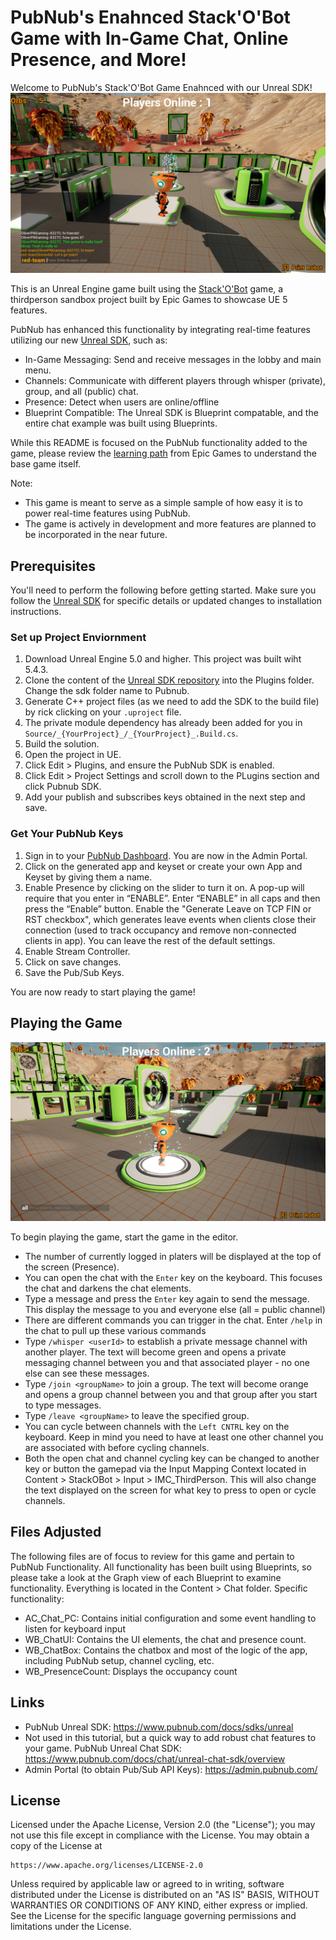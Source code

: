PubNub's Enahnced Stack'O'Bot Game with In-Game Chat, Online Presence, and More!
====================================
Welcome to PubNub's Stack'O'Bot Game Enahnced with our Unreal SDK!
![Stack O Bot Game](./Media/stackobot-chat-messages.png)

This is an Unreal Engine game built using the [Stack'O'Bot](https://www.unrealengine.com/marketplace/en-US/product/stack-o-bot?sessionInvalidated=true) game, a thirdperson sandbox project built by Epic Games to showcase UE 5 features.

PubNub has enhanced this functionality by integrating real-time features utilizing our new [Unreal SDK](https://www.pubnub.com/docs/sdks/unreal), such as:

* In-Game Messaging: Send and receive messages in the lobby and main menu.
* Channels: Communicate with different players through whisper (private), group, and all (public) chat.
* Presence: Detect when users are online/offline
* Blueprint Compatible: The Unreal SDK is Blueprint compatable, and the entire chat example was built using Blueprints.

While this README is focused on the PubNub functionality added to the game, please review the [learning path](https://dev.epicgames.com/community/learning/paths/yG/stack-o-bot) from Epic Games to understand the base game itself.

Note: 
* This game is meant to serve as a simple sample of how easy it is to power real-time features using PubNub.
* The game is actively in development and more features are planned to be incorporated in the near future.

## Prerequisites
You'll need to perform the following before getting started. Make sure you follow the [Unreal SDK](https://www.pubnub.com/docs/sdks/unreal) for specific details or updated changes to installation instructions.

### Set up Project Enviornment
1. Download Unreal Engine 5.0 and higher. This project was built wiht 5.4.3.
2. Clone the content of the [Unreal SDK repository](https://github.com/pubnub/unreal-engine) into the Plugins folder. Change the sdk folder name to Pubnub.
3. Generate C++ project files (as we need to add the SDK to the build file) by rick clicking on your `.uproject` file.
4. The private module dependency has already been added for you in `Source/_{YourProject}_/_{YourProject}_.Build.cs`.
5. Build the solution.
6. Open the project in UE.
7. Click Edit > Plugins, and ensure the PubNub SDK is enabled.
8. Click Edit > Project Settings and scroll down to the PLugins section and click Pubnub SDK.
9. Add your publish and subscribes keys obtained in the next step and save.

### Get Your PubNub Keys
1. Sign in to your [PubNub Dashboard](https://admin.pubnub.com/). You are now in the Admin Portal.
2. Click on the generated app and keyset or create your own App and Keyset by giving them a name.
3. Enable Presence by clicking on the slider to turn it on. A pop-up will require that you enter in “ENABLE”. Enter “ENABLE” in all caps and then press the “Enable” button. Enable the "Generate Leave on TCP FIN or RST checkbox", which generates leave events when clients close their connection (used to track occupancy and remove non-connected clients in app). You can leave the rest of the default settings.
4. Enable Stream Controller.
7. Click on save changes.
8. Save the Pub/Sub Keys.

You are now ready to start playing the game!

## Playing the Game
![Stack O Bot Playing the game](./Media/stackobot-in-game.png)

To begin playing the game, start the game in the editor. 
* The number of currently logged in platers will be displayed at the top of the screen (Presence).
* You can open the chat with the `Enter` key on the keyboard. This focuses the chat and darkens the chat elements.
* Type a message and press the `Enter` key again to send the message. This display the message to you and everyone else (all = public channel)
* There are different commands you can trigger in the chat. Enter `/help` in the chat to pull up these various commands
* Type `/whisper <userId>` to establish a private message channel with another player. The text will become green and opens a private messaging channel between you and that associated player - no one else can see these messages.
* Type `/join <groupName>` to join a group. The text will become orange and opens a group channel between you and that group after you start to type messages.
* Type `/leave <groupName>` to leave the specified group.
* You can cycle between channels with the `Left CNTRL` key on the keyboard. Keep in mind you need to have at least one other channel you are associated with before cycling channels.
* Both the open chat and channel cycling key can be changed to another key or button the gamepad via the Input Mapping Context located in Content > StackOBot > Input > IMC_ThirdPerson. This will also change the text displayed on the screen for what key to press to open or cycle channels.

## Files Adjusted

The following files are of focus to review for this game and pertain to PubNub Functionality. All functionality has been built using Blueprints, so please take a look at the Graph view of each Blueprint to examine functionality. Everything is located in the Content > Chat folder. Specific functionality:
- AC_Chat_PC: Contains initial configuration and some event handling to listen for keyboard input
- WB_ChatUI: Contains the UI elements, the chat and presence count.
- WB_ChatBox: Contains the chatbox and most of the logic of the app, including PubNub setup, channel cycling, etc.
- WB_PresenceCount: Displays the occupancy count

## Links
- PubNub Unreal SDK: https://www.pubnub.com/docs/sdks/unreal
- Not used in this tutorial, but a quick way to add robust chat features to your game. PubNub Unreal Chat SDK: https://www.pubnub.com/docs/chat/unreal-chat-sdk/overview
- Admin Portal (to obtain Pub/Sub API Keys): https://admin.pubnub.com/

## License
Licensed under the Apache License, Version 2.0 (the "License");
you may not use this file except in compliance with the License.
You may obtain a copy of the License at

    https://www.apache.org/licenses/LICENSE-2.0

Unless required by applicable law or agreed to in writing, software
distributed under the License is distributed on an "AS IS" BASIS,
WITHOUT WARRANTIES OR CONDITIONS OF ANY KIND, either express or implied.
See the License for the specific language governing permissions and
limitations under the License.
